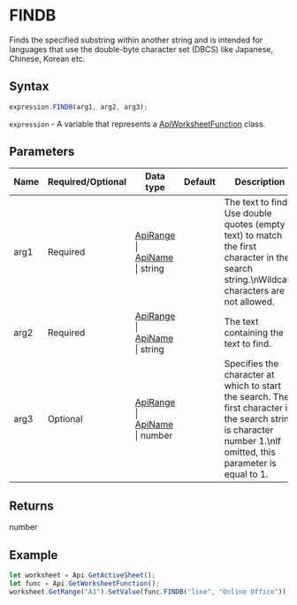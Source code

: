 # FINDB

Finds the specified substring within another string and is intended for languages that use the double-byte character set (DBCS) like Japanese, Chinese, Korean etc.

## Syntax

```javascript
expression.FINDB(arg1, arg2, arg3);
```

`expression` - A variable that represents a [ApiWorksheetFunction](../ApiWorksheetFunction.md) class.

## Parameters

| **Name** | **Required/Optional** | **Data type** | **Default** | **Description** |
| ------------- | ------------- | ------------- | ------------- | ------------- |
| arg1 | Required | [ApiRange](../../ApiRange/ApiRange.md) \| [ApiName](../../ApiName/ApiName.md) \| string |  | The text to find. Use double quotes (empty text) to match the first character in the search string.\nWildcard characters are not allowed. |
| arg2 | Required | [ApiRange](../../ApiRange/ApiRange.md) \| [ApiName](../../ApiName/ApiName.md) \| string |  | The text containing the text to find. |
| arg3 | Optional | [ApiRange](../../ApiRange/ApiRange.md) \| [ApiName](../../ApiName/ApiName.md) \| number |  | Specifies the character at which to start the search. The first character in the search string is character number 1.\nIf omitted, this parameter is equal to 1. |

## Returns

number

## Example



```javascript editor-xlsx
let worksheet = Api.GetActiveSheet();
let func = Api.GetWorksheetFunction();
worksheet.GetRange("A1").SetValue(func.FINDB("line", "Online Office"));
```
